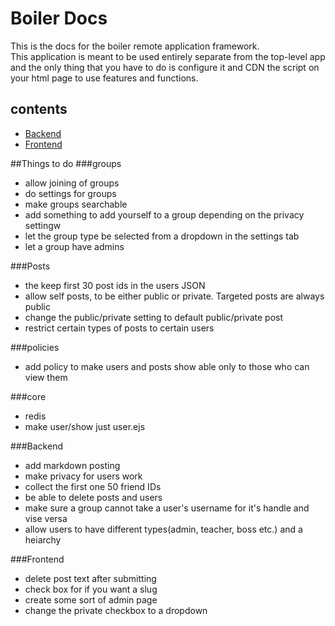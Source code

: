 # Boiler Docs    
  
This is the docs for the boiler remote application framework.  
This application is meant to be used entirely separate from the top-level app and the only thing that you have to do is configure it and CDN the script on your html page to use features and functions.  

## contents    
- [Backend](backend.html)  
- [Frontend](frontend.html)

##Things to do
###groups
- allow joining of groups
- do settings for groups
- make groups searchable
- add something to add yourself to a group depending on the privacy settingw
- let the group type be selected from a dropdown in the settings tab
- let a group have admins

###Posts
- the keep first 30 post ids in the users JSON
- allow self posts, to be either public or private. Targeted posts are always public
- change the public/private setting to default public/private post
- restrict certain types of posts to certain users

###policies
- add policy to make users and posts show able only to those who can view them

###core
- redis
- make user/show just user.ejs

###Backend
- add markdown posting
- make privacy for users work
- collect the first one 50 friend IDs
- be able to delete posts and users
- make sure a group cannot take a user's username for it's handle and vise versa
- allow users to have different types(admin, teacher, boss etc.) and a heiarchy

###Frontend
- delete post text after submitting
- check box for if you want a slug
- create some sort of admin page
- change the private checkbox to a dropdown
